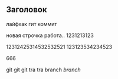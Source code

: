 ## Заголовок

лайфхак гит коммит

новая строчка
работа..
1231213123

12312425314532532521
123123534234523

666

git git git tra tra branch *branch*

